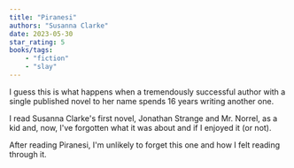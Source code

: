 ```yaml
---
title: "Piranesi"
authors: "Susanna Clarke"
date: 2023-05-30
star_rating: 5
books/tags:
    - "fiction"
    - "slay"
---
```

I guess this is what happens when a tremendously successful author with a single published novel to her name spends 16 years writing another one.

I read Susanna Clarke's first novel, Jonathan Strange and Mr. Norrel, as a kid and, now, I've forgotten what it was about and if I enjoyed it (or not).

After reading Piranesi, I'm unlikely to forget this one and how I felt reading through it.

<!--more-->